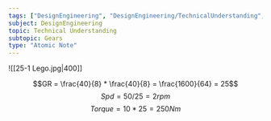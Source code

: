 ```yaml
---
tags: ["DesignEngineering", "DesignEngineering/TechnicalUnderstanding", "DesignEngineering/TechnicalUnderstanding/Gears"]
subject: DesignEngineering
topic: Technical Understanding
subtopic: Gears
type: "Atomic Note"
---
```


![[25-1 Lego.jpg|400]]

$$GR = \frac{40}{8} * \frac{40}{8} = \frac{1600}{64} = 25$$
$$Spd = 50 / 25 = 2rpm$$
$$Torque = 10 * 25 = 250Nm$$